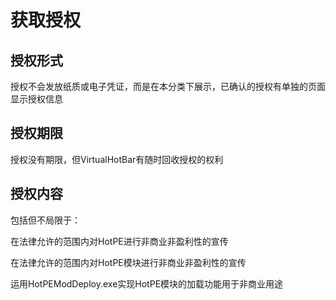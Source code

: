 # 获取授权
## 授权形式
授权不会发放纸质或电子凭证，而是在本分类下展示，已确认的授权有单独的页面显示授权信息

## 授权期限
授权没有期限，但VirtualHotBar有随时回收授权的权利

## 授权内容
包括但不局限于：

在法律允许的范围内对HotPE进行非商业非盈利性的宣传

在法律允许的范围内对HotPE模块进行非商业非盈利性的宣传

运用HotPEModDeploy.exe实现HotPE模块的加载功能用于非商业用途
